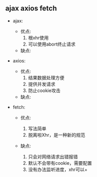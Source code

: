 ## ajax axios fetch 

+ ajax:
	- 优点:
		1. 根xhr使用
		2. 可以使用abort终止请求
	- 缺点:
	
+ axios:
	- 优点:
		1. 结果数据处理方便
		2. 提供并发请求
		3. 防止cookie攻击
	- 缺点:
	
+ fetch:
	- 优点:
		1. 写法简单
		3. 脱离啦Xhr，是一种新的规范
	
	- 缺点:
		1. 只会对网络请求出错报错
		2. 默认不会带有cookie，需要配置
		3. 没有办法监听进度，xhr可以+
